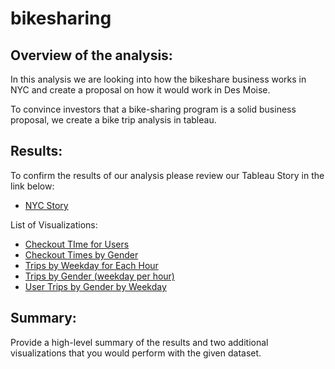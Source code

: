 # bikesharing

## Overview of the analysis: 
In this analysis we are looking into how the bikeshare business works in NYC and create a proposal on how it would work in Des Moise. 

To convince investors that a bike-sharing program is a solid business proposal, we create a bike trip analysis in tableau.

## Results: 
To confirm the results of our analysis please review our Tableau Story in the link below: 

- [NYC Story](https://public.tableau.com/app/profile/leslie.cornejo4842/viz/NYCChallengeStory_16543948360150/NYCChallengeStory?publish=yes)

List of Visualizations:

- [Checkout TIme for Users](https://public.tableau.com/app/profile/leslie.cornejo4842/viz/Checkouttimeforusers_16543926131410/Checkouttimeforusers)
- [Checkout Times by Gender](https://public.tableau.com/app/profile/leslie.cornejo4842/viz/Checkouttimebygender_16543933172010/CheckoutTimesbyGender)
- [Trips by Weekday for Each Hour](https://public.tableau.com/app/profile/leslie.cornejo4842/viz/TripsbyWeekdayforEachHour_16543936168980/TripsbyWeekdayforEachHour)
- [Trips by Gender (weekday per hour)](https://public.tableau.com/app/profile/leslie.cornejo4842/viz/TripsbyGenderWeekdayperHour_16543943694550/TripsbyGenderWeekdayperHour)
- [User Trips by Gender by Weekday](https://public.tableau.com/app/profile/leslie.cornejo4842/viz/UserTripsbyGenderbyWeekday_16543945338920/UserTripsbyGenderbyWeekday)



## Summary: 
Provide a high-level summary of the results and two additional visualizations that you would perform with the given dataset.
